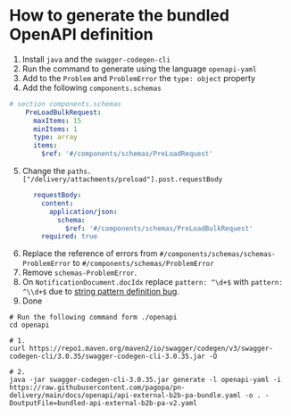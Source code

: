 # How to generate the bundled OpenAPI definition

1. Install `java` and the `swagger-codegen-cli`
2. Run the command to generate using the language `openapi-yaml`
3. Add to the `Problem` and `ProblemError` the `type: object` property
4. Add the following `components.schemas`
``` yaml
# section components.schemas
    PreLoadBulkRequest:
      maxItems: 15
      minItems: 1
      type: array
      items:
        $ref: '#/components/schemas/PreLoadRequest'
```
5. Change the `paths.["/delivery/attachments/preload"].post.requestBody`
``` yaml
      requestBody:
        content:
          application/json:
            schema:
              $ref: '#/components/schemas/PreLoadBulkRequest'
        required: true
```
6. Replace the reference of errors from `#/components/schemas/schemas-ProblemError` to `#/components/schemas/ProblemError`
7. Remove `schemas-ProblemError`.
8. On `NotificationDocument.docIdx` replace `pattern: ^\d+$` with `pattern: ^\\d+$` due to [string pattern definition bug](https://github.com/pagopa/openapi-codegen-ts/tree/v13.0.1#about-string-pattern-definition).
9. Done

```
# Run the following command form ./openapi
cd openapi

# 1.
curl https://repo1.maven.org/maven2/io/swagger/codegen/v3/swagger-codegen-cli/3.0.35/swagger-codegen-cli-3.0.35.jar -O

# 2.
java -jar swagger-codegen-cli-3.0.35.jar generate -l openapi-yaml -i https://raw.githubusercontent.com/pagopa/pn-delivery/main/docs/openapi/api-external-b2b-pa-bundle.yaml -o . -DoutputFile=bundled-api-external-b2b-pa-v2.yaml
```
